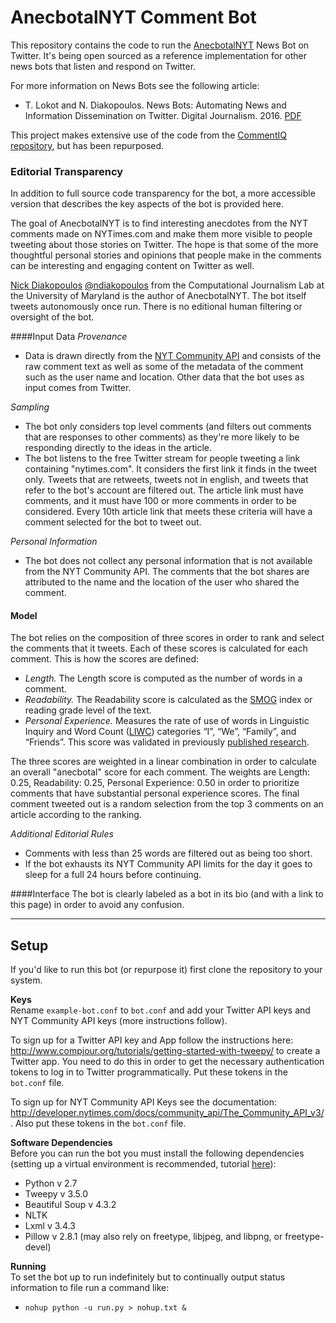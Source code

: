 # AnecbotalNYT Comment Bot
This repository contains the code to run the [AnecbotalNYT](https://twitter.com/anecbotalnyt) News Bot on Twitter.  It's being open sourced as a reference implementation for other news bots that listen and respond on Twitter. 

For more information on News Bots see the following article: 
- T. Lokot and N. Diakopoulos. News Bots: Automating News and Information Dissemination on Twitter. Digital Journalism. 2016. [PDF](http://www.nickdiakopoulos.com/wp-content/uploads/2011/07/newsbots_final.pdf)

This project makes extensive use of the code from the [CommentIQ repository](https://github.com/comp-journalism/commentIQ), but has been repurposed. 

### Editorial Transparency
In addition to full source code transparency for the bot, a more accessible version that describes the key aspects of the bot is provided here. 

The goal of AnecbotalNYT is to find interesting anecdotes from the NYT comments made on NYTimes.com and make them more visible to people tweeting about those stories on Twitter. The hope is that some of the more thoughtful personal stories and opinions that people make in the comments can be interesting and engaging content on Twitter as well. 

[Nick Diakopoulos](http://www.nickdiakopoulos.com) [@ndiakopoulos](http://www.twitter.com/ndiakopoulos) from the Computational Journalism Lab at the University of Maryland is the author of AnecbotalNYT. The bot itself tweets autonomously once run. There is no editional human filtering or oversight of the bot. 

####Input Data
*Provenance*  
- Data is drawn directly from the [NYT Community API](http://developer.nytimes.com/docs/community_api/The_Community_API_v3/) and consists of the raw comment text as well as some of the metadata of the comment such as the user name and location. Other data that the bot uses as input comes from Twitter. 

*Sampling*  
- The bot only considers top level comments (and filters out comments that are responses to other comments) as they're more likely to be responding directly to the ideas in the article. 
- The bot listens to the free Twitter stream for people tweeting a link containing "nytimes.com". It considers the first link it finds in the tweet only. Tweets that are retweets, tweets not in english, and tweets that refer to the bot's account are filtered out. The article link must have comments, and it must have 100 or more comments in order to be considered. Every 10th article link that meets these criteria will have a comment selected for the bot to tweet out. 

*Personal Information*  
- The bot does not collect any personal information that is not available from the NYT Community API. The comments that the bot shares are attributed to the name and the location of the user who shared the comment. 

#### Model

The bot relies on the composition of three scores in order to rank and select the comments that it tweets. Each of these scores is calculated for each comment. This is how the scores are defined: 

- *Length.* The Length score is computed as the number of words in a comment.
- *Readability.* The Readability score is calculated as the [SMOG](http://www.readabilityformulas.com/smog-readability-formula.php) index or reading grade level of the text.
- *Personal Experience.* Measures the rate of use of words in Linguistic Inquiry and Word Count ([LIWC](http://liwc.wpengine.com/)) categories “I”, “We”, “Family”, and “Friends”. This score was validated in previously [published research](http://www.nickdiakopoulos.com/wp-content/uploads/2011/07/ISOJ_Journal_V5_N1_2015_Spring_Diakopoulos_Picking-NYT-Picks.pdf). 

The three scores are weighted in a linear combination in order to calculate an overall "anecbotal" score for each comment. The weights are Length: 0.25, Readability: 0.25, Personal Experience: 0.50 in order to prioritize comments that have substantial personal experience scores. The final comment tweeted out is a random selection from the top 3 comments on an article according to the ranking. 

*Additional Editorial Rules*  
- Comments with less than 25 words are filtered out as being too short. 
- If the bot exhausts its NYT Community API limits for the day it goes to sleep for a full 24 hours before continuing. 

####Interface
The bot is clearly labeled as a bot in its bio (and with a link to this page) in order to avoid any confusion. 

-----

## Setup
If you'd like to run this bot (or repurpose it) first clone the repository to your system. 

**Keys**  
Rename `example-bot.conf` to `bot.conf` and add your Twitter API keys and NYT Community API keys (more instructions follow). 

To sign up for a Twitter API key and App follow the instructions here: http://www.compjour.org/tutorials/getting-started-with-tweepy/ to create a Twitter app. You need to do this in order to get the necessary authentication tokens to log in to Twitter programmatically. Put these tokens in the `bot.conf` file. 

To sign up for NYT Community API Keys see the documentation: http://developer.nytimes.com/docs/community_api/The_Community_API_v3/. Also put these tokens in the `bot.conf` file. 

**Software Dependencies**  
Before you can run the bot you must install the following dependencies (setting up a virtual environment is recommended, tutorial [here](http://www.simononsoftware.com/virtualenv-tutorial/)):
- Python v 2.7
- Tweepy v 3.5.0
- Beautiful Soup v 4.3.2
- NLTK
- Lxml v 3.4.3
- Pillow v 2.8.1 (may also rely on freetype, libjpeg, and libpng, or freetype-devel)

**Running**  
To set the bot up to run indefinitely but to continually output status information to file run a command like:
- `nohup python -u run.py > nohup.txt &`

